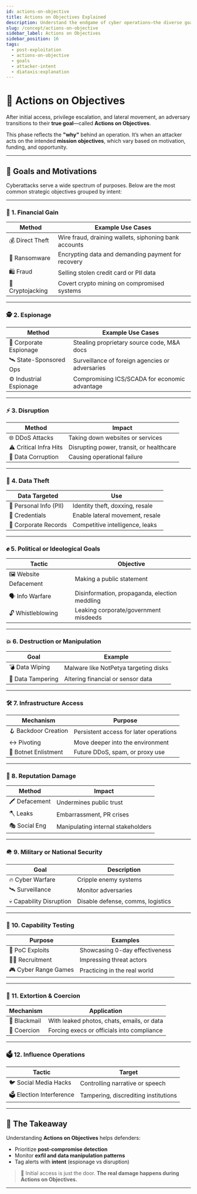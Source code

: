```yaml
---
id: actions-on-objective
title: Actions on Objectives Explained
description: Understand the endgame of cyber operations—the diverse goals adversaries pursue after gaining access.
slug: /concept/actions-on-objective
sidebar_label: Actions on Objectives
sidebar_position: 16
tags:
  - post-exploitation
  - actions-on-objective
  - goals
  - attacker-intent
  - diataxis:explanation
---
```


# 🎯 Actions on Objectives

After initial access, privilege escalation, and lateral movement, an adversary transitions to their **true goal**—called **Actions on Objectives**.

This phase reflects the **"why"** behind an operation. It’s when an attacker acts on the intended **mission objectives**, which vary based on motivation, funding, and opportunity.

---

## 🧭 Goals and Motivations

Cyberattacks serve a wide spectrum of purposes. Below are the most common strategic objectives grouped by intent:

---

### 🏦 1. Financial Gain

| Method            | Example Use Cases                                       |
|-------------------|----------------------------------------------------------|
| 💰 Direct Theft   | Wire fraud, draining wallets, siphoning bank accounts    |
| 💸 Ransomware     | Encrypting data and demanding payment for recovery       |
| 🛍️ Fraud         | Selling stolen credit card or PII data                   |
| 🧮 Cryptojacking  | Covert crypto mining on compromised systems              |

---

### 🕵️ 2. Espionage

| Method                     | Example Use Cases                                             |
|----------------------------|--------------------------------------------------------------|
| 🏢 Corporate Espionage     | Stealing proprietary source code, M&A docs                   |
| 🛰️ State-Sponsored Ops     | Surveillance of foreign agencies or adversaries              |
| ⚙️ Industrial Espionage    | Compromising ICS/SCADA for economic advantage                 |

---

### ⚡ 3. Disruption

| Method                  | Impact                                 |
|-------------------------|----------------------------------------|
| 🌐 DDoS Attacks         | Taking down websites or services       |
| ⚠️ Critical Infra Hits | Disrupting power, transit, or healthcare |
| 🧨 Data Corruption      | Causing operational failure            |

---

### 🧾 4. Data Theft

| Data Targeted             | Use |
|---------------------------|-----|
| 👤 Personal Info (PII)     | Identity theft, doxxing, resale     |
| 🔐 Credentials            | Enable lateral movement, resale     |
| 🧾 Corporate Records       | Competitive intelligence, leaks     |

---

### ✊ 5. Political or Ideological Goals

| Tactic          | Objective                                   |
|------------------|----------------------------------------------|
| 🖼️ Website Defacement | Making a public statement                  |
| 🗣️ Info Warfare      | Disinformation, propaganda, election meddling |
| 🔓 Whistleblowing    | Leaking corporate/government misdeeds       |

---

### 💥 6. Destruction or Manipulation

| Goal                | Example                                       |
|---------------------|-----------------------------------------------|
| 💣 Data Wiping      | Malware like NotPetya targeting disks         |
| 🧪 Data Tampering   | Altering financial or sensor data             |

---

### 🛠️ 7. Infrastructure Access

| Mechanism              | Purpose                                    |
|------------------------|--------------------------------------------|
| 🪝 Backdoor Creation   | Persistent access for later operations     |
| ↔️ Pivoting            | Move deeper into the environment            |
| 🤖 Botnet Enlistment   | Future DDoS, spam, or proxy use            |

---

### 🧼 8. Reputation Damage

| Method            | Impact                                |
|-------------------|----------------------------------------|
| 🖍️ Defacement     | Undermines public trust                |
| 🪓 Leaks          | Embarrassment, PR crises               |
| 🎭 Social Eng     | Manipulating internal stakeholders     |

---

### 🪖 9. Military or National Security

| Goal                       | Description                                 |
|----------------------------|---------------------------------------------|
| 🔥 Cyber Warfare           | Cripple enemy systems                       |
| 🛰️ Surveillance            | Monitor adversaries                         |
| 💀 Capability Disruption   | Disable defense, comms, logistics           |

---

### 🧪 10. Capability Testing

| Purpose               | Examples                         |
|------------------------|----------------------------------|
| 🔧 PoC Exploits       | Showcasing 0-day effectiveness   |
| 🧑‍💻 Recruitment        | Impressing threat actors          |
| 🎮 Cyber Range Games  | Practicing in the real world     |

---

### 🔐 11. Extortion & Coercion

| Mechanism     | Application                                 |
|---------------|----------------------------------------------|
| 🧨 Blackmail  | With leaked photos, chats, emails, or data  |
| 🤝 Coercion   | Forcing execs or officials into compliance  |

---

### 🗳️ 12. Influence Operations

| Tactic              | Target                                |
|---------------------|----------------------------------------|
| 🐦 Social Media Hacks | Controlling narrative or speech       |
| 🗳️ Election Interference | Tampering, discrediting institutions |

---

## 🧠 The Takeaway

Understanding **Actions on Objectives** helps defenders:

- Prioritize **post-compromise detection**
- Monitor **exfil and data manipulation patterns**
- Tag alerts with **intent** (espionage vs disruption)

> 🔄 Initial access is just the door. **The real damage happens during Actions on Objectives.**

---
